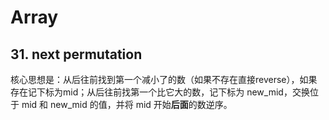 # Array

## 31. next permutation

核心思想是：从后往前找到第一个减小了的数（如果不存在直接reverse），如果存在记下标为mid；从后往前找第一个比它大的数，记下标为 new_mid，交换位于 mid 和 new_mid 的值，并将 mid 开始**后面**的数逆序。




